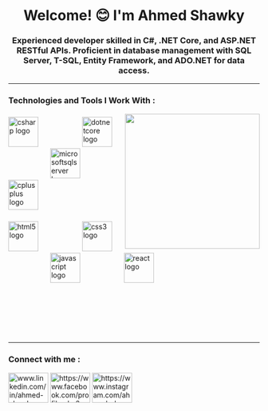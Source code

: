 <h1 align="center">Welcome! 😊 I'm Ahmed Shawky</h1>
<h3 align="center">Experienced developer skilled in C#, .NET Core, and ASP.NET RESTful APIs. Proficient in database management with SQL Server, T-SQL, Entity Framework, and ADO.NET for data access.</h3>

<hr>

<h3 align="left">Technologies and Tools I Work With : </h3>
<img align="right" height="270" src="https://media3.giphy.com/media/v1.Y2lkPTc5MGI3NjExNXdpZXdha3dvb2dueDd4a2Ntd2xtazR0bjllZ2FnbXZmd2xuNXA0YyZlcD12MV9pbnRlcm5hbF9naWZfYnlfaWQmY3Q9Zw/2IudUHdI075HL02Pkk/giphy.gif"  />

###

<div align="left">
  <img src="https://cdn.jsdelivr.net/gh/devicons/devicon/icons/csharp/csharp-original.svg" height="60" alt="csharp logo"  />
  <img width="80" />
  <img src="https://cdn.jsdelivr.net/gh/devicons/devicon/icons/dotnetcore/dotnetcore-original.svg" height="60" alt="dotnetcore logo"  />
  <img width="80" />
  <img src="https://cdn.jsdelivr.net/gh/devicons/devicon/icons/microsoftsqlserver/microsoftsqlserver-plain.svg" height="60" alt="microsoftsqlserver logo"  />
  <img width="80" />
  <img src="https://cdn.jsdelivr.net/gh/devicons/devicon/icons/cplusplus/cplusplus-original.svg" height="60" alt="cplusplus logo"  />
</div>

###

<div align="left">
  <img src="https://cdn.jsdelivr.net/gh/devicons/devicon/icons/html5/html5-original.svg" height="60" alt="html5 logo"  />
  <img width="80" />
  <img src="https://cdn.jsdelivr.net/gh/devicons/devicon/icons/css3/css3-original.svg" height="60" alt="css3 logo"  />
  <img width="80" />
  <img src="https://cdn.jsdelivr.net/gh/devicons/devicon/icons/javascript/javascript-original.svg" height="60" alt="javascript logo"  />
  <img width="80" />
  <img src="https://cdn.jsdelivr.net/gh/devicons/devicon/icons/react/react-original.svg" height="60" alt="react logo"  />
</div>
<br>
<br>
<br>
<br>
<br>
<br>


<hr>

<h3 align="left">Connect with me :</h3>

<a href="https://linkedin.com/in/www.linkedin.com/in/ahmed-shawky-62a688347" target="blank"><img align="center" src="https://raw.githubusercontent.com/rahuldkjain/github-profile-readme-generator/master/src/images/icons/Social/linked-in-alt.svg" alt="www.linkedin.com/in/ahmed-shawky-62a688347" width="80" height="60" /></a>
<a href="https://fb.com/https://www.facebook.com/profile.php?id=100024417016666" target="blank"><img align="center" src="https://raw.githubusercontent.com/rahuldkjain/github-profile-readme-generator/master/src/images/icons/Social/facebook.svg" alt="https://www.facebook.com/profile.php?id=100024417016666" width="80" height="60" /></a>
<a href="https://instagram.com/https://www.instagram.com/ahmed_shawky_321/" target="blank"><img align="center" src="https://raw.githubusercontent.com/rahuldkjain/github-profile-readme-generator/master/src/images/icons/Social/instagram.svg" alt="https://www.instagram.com/ahmed_shawky_321/" width="80" height="60" /></a>


